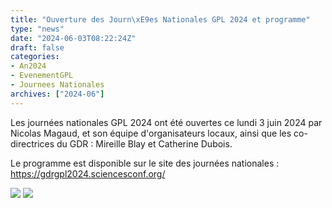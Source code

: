 ```yaml
---
title: "Ouverture des Journ\xE9es Nationales GPL 2024 et programme"
type: "news"
date: "2024-06-03T08:22:24Z"
draft: false
categories:
- An2024
- EvenementGPL
- Journees Nationales
archives: ["2024-06"]
---
```


Les journées nationales GPL 2024 ont été ouvertes ce lundi 3 juin 2024 par Nicolas Magaud, et son équipe d'organisateurs locaux, ainsi que les co-directrices du GDR : Mireille Blay et Catherine Dubois.

Le programme est disponible sur le site des journées nationales : <https://gdrgpl2024.sciencesconf.org/>

![](https://gdr-gpl.cnrs.fr/sites/default/files/imagesGPL/JourneesNationales/JourneesNationales2024/GPL2024Ouverture1.JPG) ![](https://gdr-gpl.cnrs.fr/sites/default/files/imagesGPL/JourneesNationales/JourneesNationales2024/GPL2024Ouverture2.JPG)

